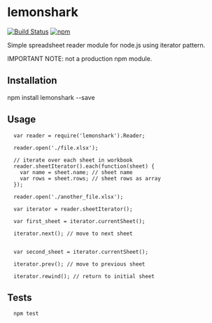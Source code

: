 lemonshark
==========
[![Build Status](https://semaphoreci.com/api/v1/paolord/lemonshark/branches/master/badge.svg)](https://semaphoreci.com/paolord/lemonshark) [![npm](https://img.shields.io/npm/dt/lemonshark.svg)](https://www.npmjs.com/package/lemonshark)

Simple spreadsheet reader module for node.js using iterator pattern.

IMPORTANT NOTE: not a production npm module.

## Installation

  npm install lemonshark --save

## Usage

```
  var reader = require('lemonshark').Reader;

  reader.open('./file.xlsx');

  // iterate over each sheet in workbook
  reader.sheetIterator().each(function(sheet) {
    var name = sheet.name; // sheet name
    var rows = sheet.rows; // sheet rows as array
  });

  reader.open('./another_file.xlsx');

  var iterator = reader.sheetIterator();

  var first_sheet = iterator.currentSheet();

  iterator.next(); // move to next sheet


  var second_sheet = iterator.currentSheet();

  iterator.prev(); // move to previous sheet

  iterator.rewind(); // return to initial sheet
```

## Tests

``` bash
  npm test
```

